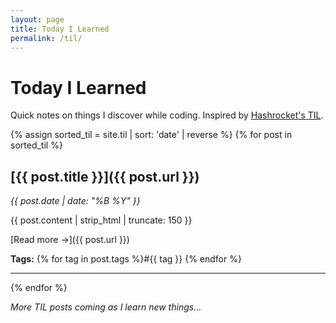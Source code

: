 ```yaml
---
layout: page
title: Today I Learned
permalink: /til/
---
```


# Today I Learned

Quick notes on things I discover while coding. Inspired by [Hashrocket's TIL](https://til.hashrocket.com/).

{% assign sorted_til = site.til | sort: 'date' | reverse %}
{% for post in sorted_til %}
## [{{ post.title }}]({{ post.url }})
*{{ post.date | date: "%B %Y" }}*

{{ post.content | strip_html | truncate: 150 }}

[Read more →]({{ post.url }})

**Tags:** {% for tag in post.tags %}#{{ tag }} {% endfor %}

---
{% endfor %}

*More TIL posts coming as I learn new things...*
